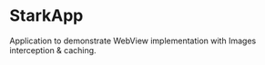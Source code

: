 # StarkApp
Application to demonstrate WebView implementation with Images interception &amp; caching.
